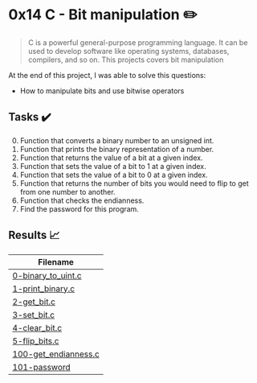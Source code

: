 # 0x14 C - Bit manipulation :pencil2:

> C is a powerful general-purpose programming language. It can be used to develop software like operating systems, databases, compilers, and so on. This projects covers bit manipulation

At the end of this project, I was able to solve this questions:
  
* How to manipulate bits and use bitwise operators

## Tasks :heavy_check_mark:

0. Function that converts a binary number to an unsigned int.
1. Function that prints the binary representation of a number.
2. Function that returns the value of a bit at a given index.
3. Function that sets the value of a bit to 1 at a given index.
4. Function that sets the value of a bit to 0 at a given index.
5. Function that returns the number of bits you would need to flip to get from one number to another.
6. Function that checks the endianness.
7. Find the password for this program.


## Results :chart_with_upwards_trend:

| Filename |
| ------ |
| [0-binary_to_uint.c](https://github.com/elameen37/alx-low_level_programming/blob/master/0x14-bit_manipulation/0-binary_to_uint.c)|
| [1-print_binary.c](https://github.com/elameen37/alx-low_level_programming/blob/master/0x14-bit_manipulation/1-print_binary.c)|
| [2-get_bit.c](https://github.com/elameen37/alx-low_level_programming/blob/master/0x14-bit_manipulation/2-get_bit.c)|
| [3-set_bit.c](https://github.com/elameen37/alx-low_level_programming/blob/master/0x14-bit_manipulation/3-set_bit.c)|
| [4-clear_bit.c](https://github.com/elameen37/alx-low_level_programming/blob/master/0x14-bit_manipulation/4-clear_bit.c)|
| [5-flip_bits.c](https://github.com/elameen37/alx-low_level_programming/blob/master/0x14-bit_manipulation/5-flip_bits.c)|
| [100-get_endianness.c](https://github.com/elameen37/alx-low_level_programming/blob/master/0x14-bit_manipulation/100-get_endianness.c)|
| [101-password](https://github.com/elameen37/alx-low_level_programming/blob/master/0x14-bit_manipulation/101-password)|


